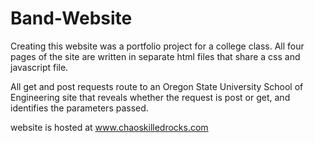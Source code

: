 # Band-Website

Creating this website was a portfolio project for a college class. All four pages of the site are written in separate html files that share a css and javascript file.

All get and post requests route to an Oregon State University School of Engineering site that reveals whether the request is post or get, and identifies the parameters passed.

website is hosted at www.chaoskilledrocks.com
